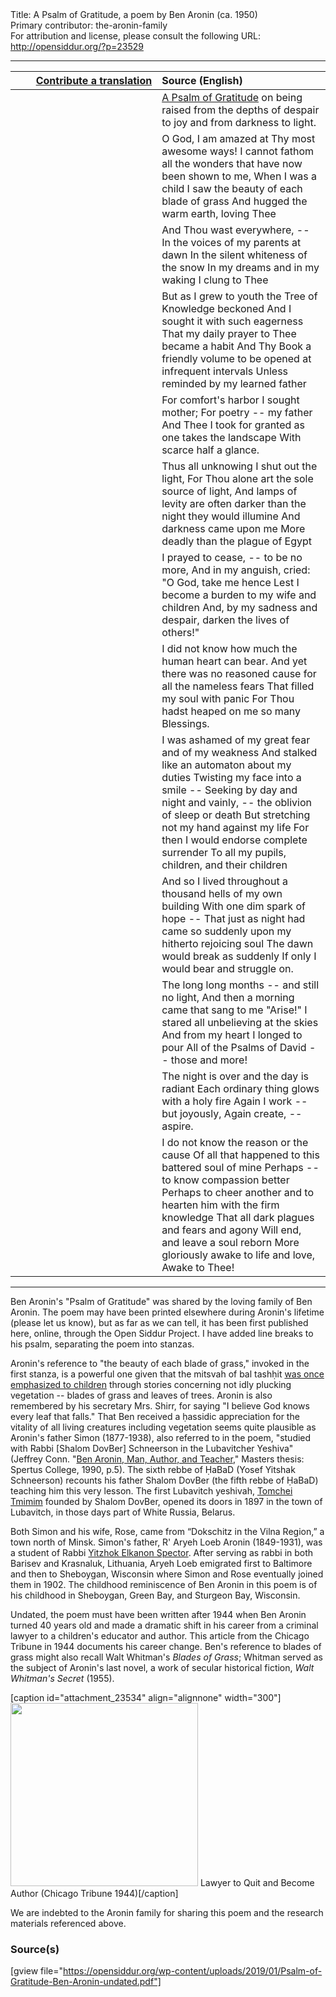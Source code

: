 <html>
<head></head>
<body>
Title: A Psalm of Gratitude, a poem by Ben Aronin (ca. 1950)<br />
Primary contributor: the-aronin-family<br />
For attribution and license, please consult the following URL: <a href="http://opensiddur.org/?p=23529">http://opensiddur.org/?p=23529</a>
<p />
<hr />

<table style="margin-left: auto;margin-right: auto;" class="draggable">
<thead><tr><th id="x" style="text-align: right;"><a href="https://opensiddur.org/contributing/upload/">Contribute a translation</a></th><th style="text-align: left;">Source (English)</th></tr></thead>
<tbody>
<tr><td style="vertical-align:top;" width="46%">
<div class="liturgy"><span lang="he">

</span></div></td>
 
<td style="vertical-align:top;" width="53%">
<div class="english">
<u>A Psalm of Gratitude</u>
on being raised from the depths of despair to joy and from darkness to light.
</div></td></tr>


<tr><td style="vertical-align:top;" width="46%">
<div class="liturgy"><span lang="he">

</span></div></td>
 
<td style="vertical-align:top;" width="53%">
<div class="english">
O God, I am amazed at Thy most awesome ways!
I cannot fathom all the wonders that have now been shown to me,
When I was a child I saw the beauty of each blade of grass
And hugged the warm earth, loving Thee
</div></td></tr>


<tr><td style="vertical-align:top;" width="46%">
<div class="liturgy"><span lang="he">

</span></div></td>
 
<td style="vertical-align:top;" width="53%">
<div class="english">
And Thou wast everywhere, --
In the voices of my parents at dawn
In the silent whiteness of the snow
In my dreams and in my waking I clung to Thee
</div></td></tr>


<tr><td style="vertical-align:top;" width="46%">
<div class="liturgy"><span lang="he">

</span></div></td>
 
<td style="vertical-align:top;" width="53%">
<div class="english">
But as I grew to youth the Tree of Knowledge beckoned
And I sought it with such eagerness
That my daily prayer to Thee became a habit
And Thy Book a friendly volume to be opened at infrequent intervals
Unless reminded by my learned father
</div></td></tr>


<tr><td style="vertical-align:top;" width="46%">
<div class="liturgy"><span lang="he">

</span></div></td>
 
<td style="vertical-align:top;" width="53%">
<div class="english">
For comfort's harbor I sought mother;
For poetry -- my father
And Thee I took for granted as one takes the landscape
With scarce half a glance.
</div></td></tr>


<tr><td style="vertical-align:top;" width="46%">
<div class="liturgy"><span lang="he">

</span></div></td>
 
<td style="vertical-align:top;" width="53%">
<div class="english">
Thus all unknowing I shut out the light,
For Thou alone art the sole source of light,
And lamps of levity are often darker than the night they would illumine
And darkness came upon me
More deadly than the plague of Egypt
</div></td></tr>


<tr><td style="vertical-align:top;" width="46%">
<div class="liturgy"><span lang="he">

</span></div></td>
 
<td style="vertical-align:top;" width="53%">
<div class="english">
I prayed to cease, -- to be no more,
And in my anguish, cried:
"O God, take me hence
Lest I become a burden to my wife and children
And, by my sadness and despair, darken the lives of others!"
</div></td></tr>


<tr><td style="vertical-align:top;" width="46%">
<div class="liturgy"><span lang="he">

</span></div></td>
 
<td style="vertical-align:top;" width="53%">
<div class="english">
I did not know how much the human heart can bear.
And yet there was no reasoned cause for all the nameless fears
That filled my soul with panic
For Thou hadst heaped on me so many Blessings.
</div></td></tr>


<tr><td style="vertical-align:top;" width="46%">
<div class="liturgy"><span lang="he">

</span></div></td>
 
<td style="vertical-align:top;" width="53%">
<div class="english">
I was ashamed of my great fear and of my weakness
And stalked like an automaton about my duties
Twisting my face into a smile --
Seeking by day and night and vainly, -- the oblivion of sleep or death
But stretching not my hand against my life
For then I would endorse complete surrender
To all my pupils, children, and their children
</div></td></tr>


<tr><td style="vertical-align:top;" width="46%">
<div class="liturgy"><span lang="he">

</span></div></td>
 
<td style="vertical-align:top;" width="53%">
<div class="english">
And so I lived throughout a thousand hells of my own building
With one dim spark of hope --
That just as night had came so suddenly upon my hitherto rejoicing soul
The dawn would break as suddenly
If only I would bear and struggle on.
</div></td></tr>


<tr><td style="vertical-align:top;" width="46%">
<div class="liturgy"><span lang="he">

</span></div></td>
 
<td style="vertical-align:top;" width="53%">
<div class="english">
The long long months -- and still no light,
And then a morning came that sang to me "Arise!"
I stared all unbelieving at the skies
And from my heart I longed to pour
All of the Psalms of David -- those and more!
</div></td></tr>


<tr><td style="vertical-align:top;" width="46%">
<div class="liturgy"><span lang="he">

</span></div></td>
 
<td style="vertical-align:top;" width="53%">
<div class="english">
The night is over and the day is radiant
Each ordinary thing glows with a holy fire
Again I work -- but joyously,
Again create, -- aspire.
</div></td></tr>


<tr><td style="vertical-align:top;" width="46%">
<div class="liturgy"><span lang="he">

</span></div></td>
 
<td style="vertical-align:top;" width="53%">
<div class="english">
I do not know the reason or the cause
Of all that happened to this battered soul of mine
Perhaps -- to know compassion better
Perhaps to cheer another and to hearten him with the firm knowledge
That all dark plagues and fears and agony
Will end, and leave a soul reborn
More gloriously awake to life and love,
Awake to Thee!
</div></td></tr>
</tbody></table>

<hr />

Ben Aronin's "Psalm of Gratitude" was shared by the loving family of Ben Aronin. The poem may have been printed elsewhere during Aronin's lifetime (please let us know), but as far as we can tell, it has been first published here, online, through the Open Siddur Project.  I have added line breaks to his psalm, separating the poem into stanzas.

Aronin's reference to "the beauty of each blade of grass," invoked in the first stanza, is a powerful one given that the mitsvah of bal tashḥit <a href="https://aharon.varady.net/omphalos/2012/02/on-a-pedagogy-for-teaching-bal-tash%e1%b8%a5it-variations-on-being-mindful-not-to-absently-pluck-the-leaves-of-living-plants">was once emphasized to children</a> through stories concerning not idly plucking vegetation -- blades of grass and leaves of trees. Aronin is also remembered by his secretary Mrs. Shirr, for saying "I believe God knows every leaf that falls." That Ben received a ḥassidic appreciation for the vitality of all living creatures including vegetation seems quite plausible as Aronin's father Simon (1877-1938), also referred to in the poem, "studied with Rabbi [Shalom DovBer] Schneerson in the Lubavitcher Yeshiva" (Jeffrey Conn. "<a href="https://archive.org/details/BenAroninManAuthorTeacherJeffreyConn1990">Ben Aronin, Man, Author, and Teacher</a>," Masters thesis: Spertus College, 1990, p.5). The sixth rebbe of ḤaBaD (Yosef Yitshak Schneerson) recounts his father Shalom DovBer (the fifth rebbe of ḤaBaD) teaching him this very lesson. The first Lubavitch yeshivah, <a href="https://www.chabad.org/library/article_cdo/aid/3771094/jewish/From-Lubavitch-to-Shanghai-The-History-of-Tomchei-Temimim-in-11-Images.htm">Tomchei Tmimim</a> founded by Shalom DovBer, opened its doors in 1897 in the town of Lubavitch, in those days part of White Russia, Belarus. 

Both Simon and his wife, Rose, came from “Dokschitz in the Vilna Region,” a town north of Minsk. Simon's father, R' Aryeh Loeb Aronin (1849-1931), was a student of Rabbi <a href="https://en.wikipedia.org/wiki/Yitzchak_Elchanan_Spektor">Yitzhok Elkanon Spector</a>. After serving as rabbi in both Barisev and Krasnaluk, Lithuania, Aryeh Loeb emigrated first to Baltimore and then to Sheboygan, Wisconsin where Simon and Rose eventually joined them in 1902. The childhood reminiscence of Ben Aronin in this poem is of his childhood in Sheboygan, Green Bay, and Sturgeon Bay, Wisconsin. 

Undated, the poem must have been written after 1944 when Ben Aronin turned 40 years old and made a dramatic shift in his career from a criminal lawyer to a children's educator and author. This article from the Chicago Tribune in 1944 documents his career change. Ben's reference to blades of grass might also recall Walt Whitman's <em>Blades of Grass</em>; Whitman served as the subject of Aronin's last novel, a work of secular historical fiction, <em>Walt Whitman's Secret</em> (1955). 

[caption id="attachment_23534" align="alignnone" width="300"]<a href="https://opensiddur.org/wp-content/uploads/2019/01/Lawyer-to-Quit-and-Become-Author-Chicago-Tribune-1944.jpg"><img src="https://opensiddur.org/wp-content/uploads/2019/01/Lawyer-to-Quit-and-Become-Author-Chicago-Tribune-1944-300x293.jpg" alt="" width="300" height="293" class="size-medium wp-image-23534" /></a> Lawyer to Quit and Become Author (Chicago Tribune 1944)[/caption]


We are indebted to the Aronin family for sharing this poem and the research materials referenced above.

<h3>Source(s)</h3>

[gview file="https://opensiddur.org/wp-content/uploads/2019/01/Psalm-of-Gratitude-Ben-Aronin-undated.pdf"]
</body>
</html>